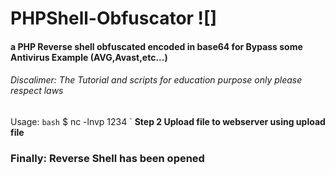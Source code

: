 # PHPShell-Obfuscator ![]
#### a PHP Reverse shell obfuscated encoded in base64 for Bypass some Antivirus Example (AVG,Avast,etc...) ####
###### Discalimer: The Tutorial and scripts for education purpose only please respect laws ######

Usage:
`bash`
$ nc -lnvp 1234
`
**Step 2 Upload file to webserver using upload file**
### Finally: Reverse Shell has been opened ###
